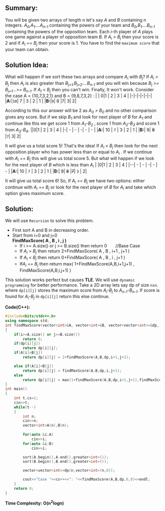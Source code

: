 ## Summary:

You will be given two arrays of length n let's say *A* and *B* containing n integers. *A<sub>0</sub>,A<sub>1</sub>....A<sub>n-1</sub>* containing the powers of your team and *B<sub>0</sub>,B<sub>1</sub>....B<sub>n-1</sub>* containing the powers of the opposition team. Each *i*-th player of *A* plays one game against a player of opposition team *B*. If *A<sub>i</sub> > B<sub>j</sub>* then your score is 2 and if *A<sub>i</sub> == B<sub>j</sub>* then your score is 1. You have to find the `maximum score` that your team can obtain.


## Solution Idea:
What will happen if we sort these two arrays and compare *A<sub>i</sub>* with *B<sub>j</sub>*? 
 If *A<sub>i</sub> > B<sub>j</sub>* then *A<sub>i</sub>* is also greater than *B<sub>j+1</sub>,B<sub>j+2</sub>....B<sub>n-1</sub>*  and you will win because *B<sub>j</sub> >= B<sub>j+1</sub>...>= B<sub>n-1</sub>*. If *A<sub>i</sub> < B<sub>j</sub>* then you can't win. Finally, It won't work. Consider the case  A = {10,7,3,2,1}  and B = {9,8,7,3,2} :
|  | 0|1 | 2 | 3 | 4 |
|-|-|-|-|-|-|
|**A:**|`10`| 7 | 3 | 2 | 1 |
|**B:**|`9`| 8 |7| 3| 2|

According to this our answer will be 2 as *A<sub>0</sub> > B<sub>0</sub>* and no other comparison gives any score. 
But if we skip *B<sub>1</sub>* and look for next player of *B* for *A<sub>1</sub>* and continue like this we get score 1 from *A<sub>1</sub>-B<sub>2</sub>* , score 1 from *A<sub>2</sub>-B<sub>3</sub>* and score 1 from *A<sub>3</sub>-B<sub>4</sub>*.
||0|1 | 2 | 3 | 4 | 
|-| - | - | -| - | - |
|**A:**|  10 | `7` | 3 | 2 | 1 |
|**B:**| 9| ~~8~~ |`7`| 3| 2|

It will give us a total score 5! That's the idea! If *A<sub>i</sub> <  B<sub>j</sub>* then look for the next opposition player who has power less than or equal to *A<sub>i</sub>* . 
If we continue with *A<sub>i</sub> == B<sub>j</sub>*  this will give us total score 5. But what will happen if we look for the next player of *B*  which is less than *A<sub>i</sub>*
| |0|1 | 2 | 3 | 4 | 
|--| - | - | -| - | - | 
|**A:**|  10 | `7` | 3 | 2 | 1 |
|**B:**| 9| ~~8~~ |~~7~~| `3` | 2|

It will give us total score 6! So, If *A<sub>i</sub> == B<sub>j</sub>* we have two options: either continue with *A<sub>i</sub> == B<sub>j</sub>*  or look for the next player of *B* for *A<sub>i</sub>* and take which option gives maximum score.

## Solution:

We will use `Recursion` to solve this problem.
- First sort A and B in decreasing order.
- Start from i=0 and j=0<br>
**FindMaxScore( A , B , i , j )**
	- If i >= A.size() or j >= B.size() then return 0   &nbsp;&nbsp;&nbsp;&nbsp;&nbsp;&nbsp;//Base Case
	- If *A<sub>i</sub> > B<sub>j</sub>* then return 2+FindMaxScore( A , B , i+1 , j+1 )
	- If *A<sub>i</sub> < B<sub>j</sub>* then return 0+FindMaxScore( A , B , i , j+1 )
	- If*A<sub>i</sub> == B<sub>j</sub>* then return	max( 1+FindMaxScore(A,B,i+1,j+1) , FindMaxScore(A,B,i,j+1) )

This solution works perfect but causes **TLE**. We will use `dynamic programming` for better performance. Take a 2D array lets say dp of size `nxn`.
where `dp[i][j]` stores the maximum score from *A<sub>i</sub>-B<sub>j</sub>* to *A<sub>n-1</sub>-B<sub>n-1</sub>*. If score is found for *A<sub>i</sub>-B<sub>j</sub>* in `dp[i][j]` return this else continue.

**Code(C++):**
```cpp
#include<bits/stdc++.h>
using namespace std;
int findMaxScore(vector<int>&A, vector<int>&B, vector<vector<int>>&dp, int i, int j)
{
    if(i>=A.size() or j>=B.size())
        return 0;
    if(dp[i][j])
        return dp[i][j];
    if(A[i]>B[j])
        return dp[i][j] = 2+findMaxScore(A,B,dp,i+1,j+1);

    else if(A[i]<B[j])
        return dp[i][j] = findMaxScore(A,B,dp,i,j+1);
    else 
        return dp[i][j] = max(1+findMaxScore(A,B,dp,i+1,j+1),findMaxScore(A,B,dp,i,j+1));
}
int main()
{
    int t,cs=1;
    cin>>t;
    while(t--)
    {
        int n;
        cin>>n;
        vector<int>A(n),B(n);
        
        for(auto &i:A)
            cin>>i;
        for(auto &i:B)
            cin>>i;

        sort(A.begin(),A.end(),greater<int>());
        sort(B.begin(),B.end(),greater<int>());

        vector<vector<int>>dp(n,vector<int>(n,0));

        cout<<"Case "<<cs++<<": "<<findMaxScore(A,B,dp,0,0)<<endl;
    }  
    return 0;
}
```

**Time Complexity: O(n<sup>2</sup>logn)**
